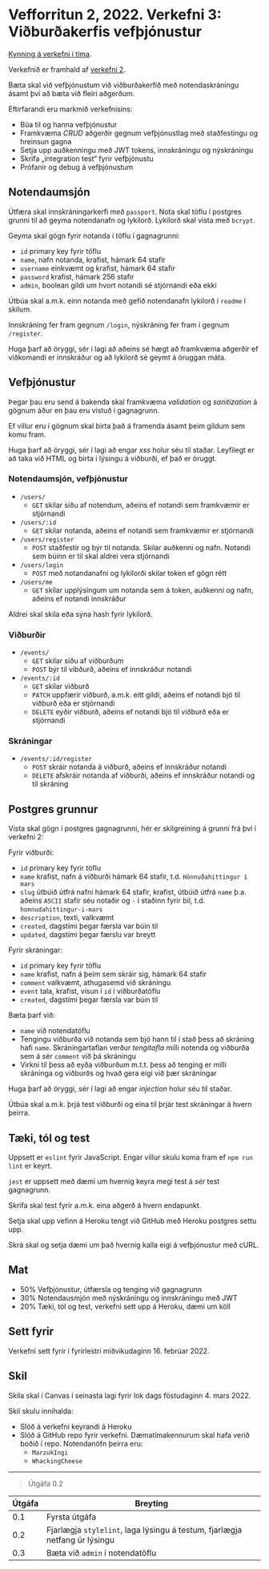 # Vefforritun 2, 2022. Verkefni 3: Viðburðakerfis vefþjónustur

[Kynning á verkefni í tíma](https://youtu.be/2eikxqJ80pM).

Verkefnið er framhald af [verkefni 2](https://github.com/vefforritun/vef2-2022-v2/).

Bæta skal við vefþjónustum við viðburðakerfið með notendaskráningu ásamt því að bæta við fleiri aðgerðum.

Eftirfarandi eru markmið verkefnisins:

- Búa til og hanna vefþjónustur
- Framkvæma _CRUD_ aðgerðir gegnum vefþjónustlag með staðfestingu og hreinsun gagna
- Setja upp auðkenningu með JWT tokens, innskráningu og nýskráningu
- Skrifa „integration test“ fyrir vefþjónustu
- Prófanir og debug á vefþjónustum

## Notendaumsjón

Útfæra skal innskráningarkerfi með `passport`. Nota skal töflu í postgres grunni til að geyma notendanafn og lykilorð. Lykilorð skal vista með `bcrypt`.

Geyma skal gögn fyrir notanda í töflu í gagnagrunni:

- `id` primary key fyrir töflu
- `name`, nafn notanda, krafist, hámark 64 stafir
- `username` einkvæmt og krafist, hámark 64 stafir
- `password` krafist, hámark 256 stafir
- `admin`, boolean gildi um hvort notandi sé stjórnandi eða ekki

Útbúa skal a.m.k. einn notanda með gefið notendanafn lykilorð í `readme` í skilum.

Innskráning fer fram gegnum `/login`, nýskráning fer fram í gegnum `/register`.

Huga þarf að öryggi, sér í lagi að aðeins sé hægt að framkvæma aðgerðir ef viðkomandi er innskráður og að lykilorð sé geymt á öruggan máta.

## Vefþjónustur

Þegar þau eru send á bakenda skal framkvæma _validation_ og _sanitization_ á gögnum áður en þau eru vistuð í gagnagrunn.

Ef villur eru í gögnum skal birta það á framenda ásamt þeim gildum sem komu fram.

Huga þarf að öryggi, sér í lagi að engar _xss_ holur séu til staðar. Leyfilegt er að taka við HTML og birta í lýsingu á viðburði, ef það er öruggt.

### Notendaumsjón, vefþjónustur

- `/users/`
  - `GET` skilar síðu af notendum, aðeins ef notandi sem framkvæmir er stjórnandi
- `/users/:id`
  - `GET` skilar notanda, aðeins ef notandi sem framkvæmir er stjórnandi
- `/users/register`
  - `POST` staðfestir og býr til notanda. Skilar auðkenni og nafn. Notandi sem búinn er til skal aldrei vera stjórnandi
- `/users/login`
  - `POST` með notandanafni og lykilorði skilar token ef gögn rétt
- `/users/me`
  - `GET` skilar upplýsingum um notanda sem á token, auðkenni og nafn, aðeins ef notandi innskráður

Aldrei skal skila eða sýna hash fyrir lykilorð.

### Viðburðir

- `/events/`
  - `GET` skilar síðu af viðburðum
  - `POST` býr til vibðurð, aðeins ef innskráður notandi
- `/events/:id`
  - `GET` skilar viðburð
  - `PATCH` uppfærir viðburð, a.m.k. eitt gildi, aðeins ef notandi bjó til viðburð eða er stjórnandi
  - `DELETE` eyðir viðburð, aðeins ef notandi bjó til viðburð eða er stjórnandi

### Skráningar

- `/events/:id/register`
  - `POST` skráir notanda á viðburð, aðeins ef innskráður notandi
  - `DELETE` afskráir notanda af viðburði, aðeins ef innskráður notandi og til skráning

## Postgres grunnur

Vista skal gögn í postgres gagnagrunni, hér er skilgreining á grunni frá því í verkefni 2:

Fyrir viðburði:

- `id` primary key fyrir töflu
- `name` krafist, nafn á viðburði hámark 64 stafir, t.d. `Hönnuðahittingur í mars`
- `slug` útbúið útfrá nafni hámark 64 stafir, krafist, útbúið útfrá `name` þ.a. aðeins `ASCII` stafir séu notaðir og `-` í staðinn fyrir bil, t.d. `honnudahittingur-i-mars`
- `description`, texti, valkvæmt
- `created`, dagstími þegar færsla var búin til
- `updated`, dagstími þegar færslu var breytt

Fyrir skráningar:

- `id` primary key fyrir töflu
- `name` krafist, nafn á þeim sem skráir sig, hámark 64 stafir
- `comment` valkvæmt, athugasemd við skráningu
- `event` tala, krafist, vísun í `id` í viðburðatöflu
- `created`, dagstími þegar færsla var búin til

Bæta þarf við:

- `name` við notendatöflu
- Tengingu viðburða við notanda sem bjó hann til í stað þess að skráning hafi `name`. Skráningartaflan verður _tengitafla_ milli notenda og viðburða sem á sér `comment` við þá skráningu
- Virkni til þess að eyða viðburðum m.t.t. þess að tenging er milli skráninga og viðburðs og hvað gera eigi við þær skráningar

Huga þarf að öryggi, sér í lagi að engar _injection_ holur séu til staðar.

Útbúa skal a.m.k. þrjá test viðburði og eina til þrjár test skráningar á hvern þeirra.

## Tæki, tól og test

Uppsett er `eslint` fyrir JavaScript. Engar villur skulu koma fram ef `npm run lint` er keyrt.

`jest` er uppsett með dæmi um hvernig keyra megi test á _sér_ test gagnagrunn.

Skrifa skal test fyrir a.m.k. eina aðgerð á hvern endapunkt.

Setja skal upp vefinn á Heroku tengt við GitHub með Heroku postgres settu upp.

Skrá skal og setja dæmi um það hvernig kalla eigi á vefþjónustur með cURL.

## Mat

- 50% Vefþjónustur, útfærsla og tenging við gagnagrunn
- 30% Notendausmjón með nýskráningu og innskráningu með JWT
- 20% Tæki, tól og test, verkefni sett upp á Heroku, dæmi um köll

## Sett fyrir

Verkefni sett fyrir í fyrirlestri miðvikudaginn 16. febrúar 2022.

## Skil

Skila skal í Canvas í seinasta lagi fyrir lok dags föstudaginn 4. mars 2022.

Skil skulu innihalda:

- Slóð á verkefni keyrandi á Heroku
- Slóð á GitHub repo fyrir verkefni. Dæmatímakennurum skal hafa verið boðið í repo. Notendanöfn þeirra eru:
  - `MarzukIngi`
  - `WhackingCheese`

---

> Útgáfa 0.2

| Útgáfa | Breyting                                                                   |
| ------ | -------------------------------------------------------------------------- |
| 0.1    | Fyrsta útgáfa                                                              |
| 0.2    | Fjarlægja `stylelint`, laga lýsingu á testum, fjarlægja netfang úr lýsingu |
| 0.3    | Bæta við `admin` í notendatöflu                                            |
